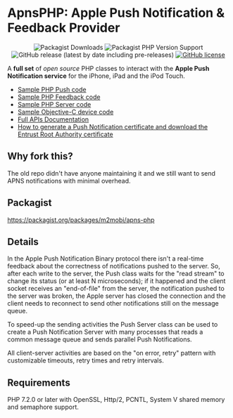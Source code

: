 ApnsPHP: Apple Push Notification & Feedback Provider
==========================

<p align="center">
	<img alt="Packagist Downloads" src="https://img.shields.io/packagist/dt/m2mobi/apns-php">	
	<img alt="Packagist PHP Version Support" src="https://img.shields.io/packagist/php-v/m2mobi/apns-php">
	<img alt="GitHub release (latest by date including pre-releases)" src="https://img.shields.io/github/v/release/M2mobi/ApnsPHP?include_prereleases">
	<a href="https://github.com/M2mobi/ApnsPHP/blob/master/LICENSE.txt"><img alt="GitHub license" src="https://img.shields.io/github/license/M2mobi/ApnsPHP"></a>
</p>

A **full set** of *open source* PHP classes to interact with the **Apple Push Notification service** for the iPhone, iPad and the iPod Touch.

- [Sample PHP Push code](sample_push.php)
- [Sample PHP Feedback code](sample_feedback.php)
- [Sample PHP Server code](sample_server.php)
- [Sample Objective-C device code](Objective-C%20Demo/)
- [Full APIs Documentation](http://m2mobi.github.io/ApnsPHP/html/index.html)
- [How to generate a Push Notification certificate and download the Entrust Root Authority certificate](Doc/CertificateCreation.md)
 

Why fork this?
-------

The old repo didn't have anyone maintaining it and we still want to send APNS notifications with minimal overhead.

Packagist
-------

https://packagist.org/packages/m2mobi/apns-php


Details
---------

In the Apple Push Notification Binary protocol there isn't a real-time feedback about the correctness of notifications pushed to the server. So, after each write to the server, the Push class waits for the "read stream" to change its status (or at least N microseconds); if it happened and the client socket receives an "end-of-file" from the server, the notification pushed to the server was broken, the Apple server has closed the connection and the client needs to reconnect to send other notifications still on the message queue.

To speed-up the sending activities the Push Server class can be used to create a Push Notification Server with many processes that reads a common message queue and sends parallel Push Notifications.

All client-server activities are based on the "on error, retry" pattern with customizable timeouts, retry times and retry intervals.

Requirements
-------------

PHP 7.2.0 or later with OpenSSL, Http/2, PCNTL, System V shared memory and semaphore support.
